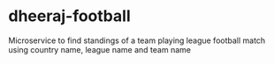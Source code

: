 # dheeraj-football


Microservice to find standings of a team playing league football match using country name, league name and team name
